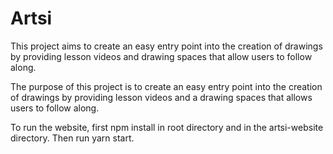 # Artsi

This project aims to create an easy entry point into the creation of drawings by providing lesson videos and drawing spaces that allow users to follow along.


The purpose of this project is to create an easy entry point into the creation of drawings by providing lesson videos and a drawing spaces that allows users to follow along.

To run the website, first npm install in root directory and in the artsi-website directory. Then run yarn start.

